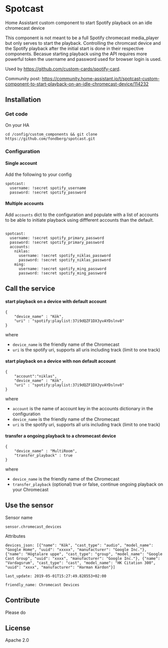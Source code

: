 # Spotcast 
Home Assistant custom component to start Spotify playback on an idle chromecast device

This component is not meant to be a full Spotify chromecast media_player but only serves to start the playback. Controlling the chromcast device and the Spotify playback after the initial start is done in their respective components.
Becasue starting playback using the API requires more powerful token the username and password used for browser login is used.

Used by https://github.com/custom-cards/spotify-card.

Community post: https://community.home-assistant.io/t/spotcast-custom-component-to-start-playback-on-an-idle-chromecast-device/114232

## Installation


### Get code
On your HA
```
cd /config/custom_components && git clone https://github.com/fondberg/spotcast.git
```


### Configuration
#### Single account
Add the following to your config
```
spotcast:
  username: !secret spotify_username
  password: !secret spotify_password
```
#### Multiple accounts
Add `accounts` dict to the configuration and populate with a list of accounts to 
be able to initiate playback using diffferent accounts than the default.
```

spotcast:
  username: !secret spotify_primary_password
  password: !secret spotify_primary_password
  accounts:
    niklas:
      username: !secret spotify_niklas_password
      password: !secret spotify_niklas_password
    ming:
      username: !secret spotify_ming_password
      password: !secret spotify_ming_password
```

## Call the service
#### start playback on a device with default account
```
{
	"device_name" : "Kök",
	"uri" : "spotify:playlist:37i9dQZF1DX3yvAYDslnv8"
}
```
where 
 - `device_name` is the friendly name of the Chromecast
 - `uri` is the spotify uri, supports all uris including track (limit to one track)
 

#### start playback on a device with non default account
```
{
    "account":"niklas",
	"device_name" : "Kök",
	"uri" : "spotify:playlist:37i9dQZF1DX3yvAYDslnv8"
}
```
where 
 - `account` is the name of account key in the accounts dictionary in the configuration
 - `device_name` is the friendly name of the Chromecast
 - `uri` is the spotify uri, supports all uris including track (limit to one track)

#### transfer a ongoing playback to a chromecast device
```
{
	"device_name" : "MultiRoom",
	"transfer_playback" : true
}
```
where 
 - `device_name` is the friendly name of the Chromecast
 - `transfer_playback` (optional) true or false, continue ongoing playback on your Chromecast
## Use the sensor
Sensor name
```
sensor.chromecast_devices
```
Attributes
```
devices_json: [{"name": "Kök", "cast_type": "audio", "model_name": "Google Home", "uuid": "xxxxx", "manufacturer": "Google Inc."}, {"name": "Högtalare uppe", "cast_type": "group", "model_name": "Google Cast Group", "uuid": "xxxx", "manufacturer": "Google Inc."}, {"name": "Vardagsrum", "cast_type": "cast", "model_name": "HK Citation 300", "uuid": "xxxx", "manufacturer": "Harman Kardon"}]

last_update: 2019-05-01T15:27:49.828553+02:00

friendly_name: Chromecast Devices
```
 
 ## Contribute
 Please do
 
 ## License
 Apache 2.0
